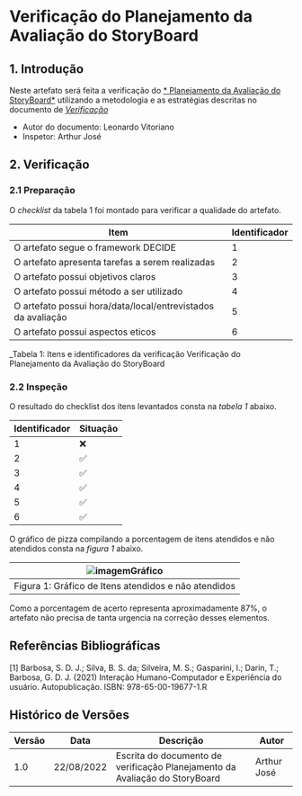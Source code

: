 # Verificação do Planejamento da Avaliação do StoryBoard

## 1. Introdução

Neste artefato será feita a verificação do
[* Planejamento da Avaliação do StoryBoard*](/nivel1/planejamento_relato_storyboard_analise_tarefa.md) utilizando a metodologia e as estratégias descritas no documento
de [*Verificação*](../verif_principal.md)

- Autor do documento: Leonardo Vitoriano
- Inspetor: Arthur José

## 2. Verificação

### 2.1 Preparação

O *checklist* da tabela 1 foi montado para verificar a qualidade do artefato.

| Item | Identificador |
| ------------ | -------- |
| O artefato segue o framework DECIDE       | 1        |
| O artefato apresenta tarefas a serem realizadas    | 2        |
| O artefato possui objetivos claros         | 3        |
| O artefato possui método a ser utilizado    | 4        |
| O artefato possui hora/data/local/entrevistados da avaliação    | 5        |
| O artefato possui aspectos eticos    | 6        |
_Tabela 1: Itens e identificadores da verificação Verificação do Planejamento da Avaliação do StoryBoard

### 2.2 Inspeção

O resultado do checklist dos itens levantados consta na _tabela 1_ abaixo.

| Identificador | Situação |
| --------- | -------- |
| 1         |  ❌       |
| 2         |   ✅      |
| 3         |   ✅      |
| 4         |    ✅     |
| 5         |    ✅     |
| 6         |  ✅       |

O gráfico de pizza compilando a porcentagem de itens atendidos e não atendidos consta na _figura 1_ abaixo.

| ![imagemGráfico](https://user-images.githubusercontent.com/60429513/186040520-af1c4263-ca36-47c5-a989-78b86efa9b4a.png) |
|---------------------------------------------------------|
| Figura 1: Gráfico de Itens atendidos e não atendidos    |

Como a porcentagem de acerto representa aproximadamente 87%, o artefato não precisa de tanta urgencia na correção desses elementos.

## Referências Bibliográficas

[1] Barbosa, S. D. J.; Silva, B. S. da; Silveira, M. S.; Gasparini, I.; Darin, T.; Barbosa, G. D. J. (2021)
Interação Humano-Computador e Experiência do usuário. Autopublicação. ISBN: 978-65-00-19677-1.R

## Histórico de Versões

| Versão | Data       | Descrição           | Autor            |
| ------ | ---------- | ------------------- | ---------------- |
| 1.0    | 22/08/2022 | Escrita do documento de verificação Planejamento da Avaliação do StoryBoard| Arthur José |
